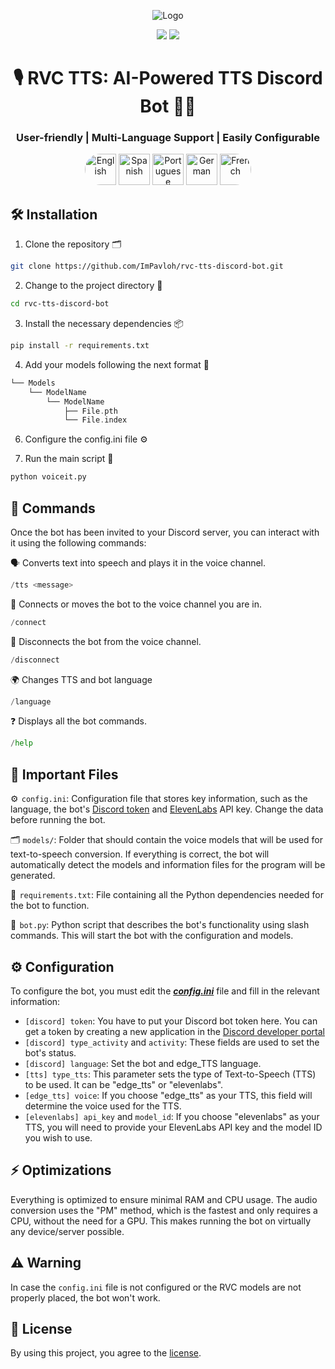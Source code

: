 <div align="center">
  
![Logo](https://support.discord.com/hc/article_attachments/115002567312/Robot.gif)
  
<a href="https://github.com/ImPavloh/cpu-rvc-tts-discord-bot" target="_blank"><img src="https://img.shields.io/github/license/impavloh/cpu-rvc-tts-discord-bot?style=for-the-badge&logo=github&logoColor=white"></a>
<a href="https://twitter.com/ImPavloh" target="_blank"><img src="https://img.shields.io/badge/Pavloh-%231DA1F2.svg?style=for-the-badge&logo=twitter&logoColor=white"></a>

<h1>🎙️ RVC TTS: AI-Powered TTS Discord Bot 🤖💬</h1>
<h3>User-friendly  |  Multi-Language Support  |  Easily Configurable</h3>
<a href="README.md"><img alt="English" src="https://unpkg.com/language-icons/icons/en.svg" width="50px" style="border-top-left-radius: 25px; border-bottom-left-radius: 25px;"></a>
<a href="README_es.md"><img alt="Spanish" src="https://unpkg.com/language-icons/icons/es.svg" width="50px"></a>
<a href="README_pt.md"><img alt="Portuguese" src="https://unpkg.com/language-icons/icons/pt.svg" width="50px"></a>
<a href="README_de.md"><img alt="German" src="https://unpkg.com/language-icons/icons/de.svg" width="50px"></a>
<a href="README_fr.md"><img alt="French" src="https://unpkg.com/language-icons/icons/fr.svg" width="50px" style="border-top-right-radius: 25px; border-bottom-right-radius: 25px;"></a>
</div>

## 🛠️ Installation

1. Clone the repository 🗂️ 
```bash
git clone https://github.com/ImPavloh/rvc-tts-discord-bot.git
```

2. Change to the project directory 📁
```bash
cd rvc-tts-discord-bot
```

3. Install the necessary dependencies 📦
```bash
pip install -r requirements.txt
```

4. Add your models following the next format 📂
```Swift
└── Models
    └── ModelName
        └── ModelName
            ├── File.pth
            └── File.index
```

6. Configure the config.ini file ⚙️

7. Run the main script 🚀
```bash
python voiceit.py
```

## 📝 Commands 

Once the bot has been invited to your Discord server, you can interact with it using the following commands:

🗣️ Converts text into speech and plays it in the voice channel.
```python
/tts <message>
```

🔗 Connects or moves the bot to the voice channel you are in.
```python
/connect
```

🔌 Disconnects the bot from the voice channel.
```python
/disconnect
```

🌍 Changes TTS and bot language
```python
/language
```

❓ Displays all the bot commands.
```python
/help
```

## 📄 Important Files

⚙️  `config.ini`: Configuration file that stores key information, such as the language, the bot's [Discord token](https://discord.com/developers/applications) and [ElevenLabs](https://elevenlabs.io) API key. Change the data before running the bot.

🗂️  `models/`: Folder that should contain the voice models that will be used for text-to-speech conversion. If everything is correct, the bot will automatically detect the models and information files for the program will be generated.

📑  `requirements.txt`: File containing all the Python dependencies needed for the bot to function.

🤖  `bot.py`: Python script that describes the bot's functionality using slash commands. This will start the bot with the configuration and models.

## ⚙️ Configuration

To configure the bot, you must edit the ***[config.ini](https://github.com/ImPavloh/cpu-rvc-tts-discord-bot/blob/main/config.ini)*** file and fill in the relevant information:

- `[discord] token`: You have to put your Discord bot token here. You can get a token by creating a new application in the [Discord developer portal](https://discord.com/developers/applications)
- `[discord] type_activity` and `activity`: These fields are used to set the bot's status.
- `[discord] language`: Set the bot and edge_TTS language.
- `[tts] type_tts`: This parameter sets the type of Text-to-Speech (TTS) to be used. It can be "edge_tts" or "elevenlabs".
- `[edge_tts] voice`: If you choose "edge_tts" as your TTS, this field will determine the voice used for the TTS.
- `[elevenlabs] api_key` and `model_id`: If you choose "elevenlabs" as your TTS, you will need to provide your ElevenLabs API key and the model ID you wish to use.

## ⚡ Optimizations

Everything is optimized to ensure minimal RAM and CPU usage. The audio conversion uses the "PM" method, which is the fastest and only requires a CPU, without the need for a GPU. This makes running the bot on virtually any device/server possible.

## ⚠️ Warning

In case the `config.ini` file is not configured or the RVC models are not properly placed, the bot won't work.

## 📝 License

By using this project, you agree to the [license](https://github.com/ImPavloh/rvc-tts-discord-bot/blob/main/LICENSE).
